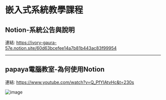 # 嵌入式系統教學課程

## Notion-系統公告與說明

連結: https://ivory-gaura-57e.notion.site/60d63bcefee14a7b81b443ac83f99954

---
## papaya電腦教室-為何使用Notion

連結: https://www.youtube.com/watch?v=Q_PfYlAtvHc&t=230s

![image](https://user-images.githubusercontent.com/63353432/131237164-2565c3f8-1a7a-4e84-b78d-7c242cf23332.png)
